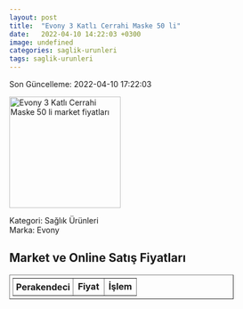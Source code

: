 ```yaml
---
layout: post
title:  "Evony 3 Katlı Cerrahi Maske 50 li"
date:   2022-04-10 14:22:03 +0300
image: undefined
categories: saglik-urunleri
tags: saglik-urunleri
---
```


Son Güncelleme: 2022-04-10 17:22:03

<img src="undefined" width="200" alt="Evony 3 Katlı Cerrahi Maske 50 li market fiyatları" />

Kategori: Sağlık Ürünleri
<br />
Marka: Evony

<h2>Market ve Online Satış Fiyatları</h2>

<table border="1" style="padding: 5px;width:80%;">
  <tr>
    <td style="padding: 5px;"><strong>Perakendeci</strong></td>
    <td><strong>Fiyat</strong></td>
    <td><strong>İşlem</strong></td>
  </tr>
  
</table>
